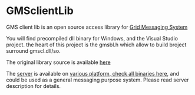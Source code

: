 # GMSclientLib

GMS client lib is an open source access library for [Grid Messaging System](https://github.com/VincentGsell/GMS)

You will find precompiled dll binary for Windows, and the Visual Studio project. the heart of this project is the gmsbl.h which allow to build broject surround gmscl.dll/so.

The original library source is available [here](https://github.com/VincentGsell/GMS/tree/master/Solutions/Applications/Pascal/ClientLib)

The [server](https://github.com/VincentGsell/GMS) is available on [various platform, check all binaries here](http://www.gridserver.org), and could be used as a general messaging purpose system. Please read server description for details.
